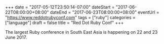 +++
date = "2017-05-12T23:50:14-07:00"
dateStart = "2017-06-22T08:00:00+08:00"
dateEnd = "2017-06-23T08:00:00+08:00"
eventUrl = "https://www.reddotrubyconf.com"
tags = ["ruby"]
categories = ["language"]
draft = false
title = "Red Dot Ruby Conf"
+++

The largest Ruby conference in South East Asia is happening on 22 and 23 June 2017.
